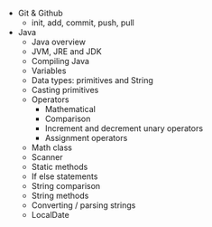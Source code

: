 - Git & Github
    - init, add, commit, push, pull
- Java
    - Java overview
    - JVM, JRE and JDK
    - Compiling Java
    - Variables
    - Data types: primitives and String
    - Casting primitives
    - Operators
        - Mathematical
        - Comparison
        - Increment and decrement unary operators
        - Assignment operators
    - Math class
    - Scanner
    - Static methods
    - If else statements
    - String comparison
    - String methods
    - Converting / parsing strings
    - LocalDate


